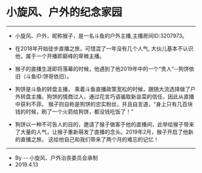 
# 小旋风、户外的纪念家园

---

- 小旋风、户外，昵称猴子，是一名斗鱼的户外主播,主播房间ID:3207973。
- 在2018年开始徒步直播之旅，可惜混了一年没有几个人气, 大伙儿基本不认识他，属于一个开播即巅峰的卑微主播。

- 猴子的直播生涯即将落幕的时候，他遇到了他2019年中的一个“贵人”--狗饼依旧（斗鱼ID:饼哥依旧）。
- 狗饼是斗鱼的转盘主播， 乘着斗鱼直播政策宽松的时候，跟随大流选择做了户外转盘主播。狗饼的情商过人，通过花言巧语骗取新韭菜的信任，因此从直播中获利不菲。 猴子则自称是狗饼的忠实粉丝，并且自言道，“身上只有几百块钱的时候，刷了一个火箭给狗饼，都没钱吃饭了！”


- 狗饼以一种不可告人的目的，邀请了猴子做客于他的直播间，此举给猴子带来了大量的人气，让猴子重新萌发了直播的念头。2019年2月，猴子开启了他新的直播之旅， 这给他自己和我们带来了两个月的难忘的记忆！


---

- By -- 小旋风、户外治丧委员会承制
- 2019.4.13